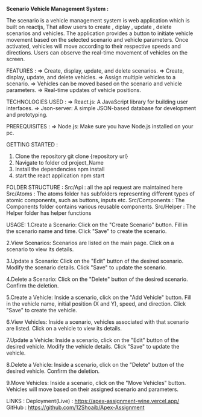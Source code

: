 **Scenario Vehicle Management System :**

The scenario is a vehicle management system is web application which is built on reactjs, That allow users to create , diplay , update , delete scenarios and vehicles. The application provides a button to initiate vehicle movement based on the selected scenario and vehicle parameters. Once activated, vehicles will move according to their respective speeds and directions. Users can observe the real-time movement of vehicles on the screen.

FEATURES : 
=> Create, display, update, and delete scenarios.
=> Create, display, update, and delete vehicles.
=> Assign multiple vehicles to a scenario.
=> Vehicles can be moved based on the scenario and vehicle parameters.
=> Real-time updates of vehicle positions.

TECHNOLOGIES USED :
=> React.js: A JavaScript library for building user interfaces.
=> Json-server: A simple JSON-based database for development and prototyping.

PREREQUISITES :
=> Node.js: Make sure you have Node.js installed on your pc.<br/>

GETTING STARTED :
1. Clone the repository git clone {repository url}
2. Navigate to folder cd project_Name
3. Install the dependencies npm install
4. start the react application npm start<br/>

FOLDER STRUCTURE :
Src/Api : all the api request are maintained here
Src/Atoms : The atoms folder has subfolders representing different types of atomic components, such as buttons, inputs etc.
Src/Components : The Components folder contains various reusable components.
Src/Helper : The Helper folder has helper functions<br/>

USAGE:
1.Create a Scenario:
Click on the "Create Scenario" button.
Fill in the scenario name and time.
Click "Save" to create the scenario.

2.View Scenarios:
Scenarios are listed on the main page.
Click on a scenario to view its details.

3.Update a Scenario:
Click on the "Edit" button of the desired scenario.
Modify the scenario details.
Click "Save" to update the scenario.

4.Delete a Scenario:
Click on the "Delete" button of the desired scenario.
Confirm the deletion.

5.Create a Vehicle:
Inside a scenario, click on the "Add Vehicle" button.
Fill in the vehicle name, initial position (X and Y), speed, and direction.
Click "Save" to create the vehicle.

6.View Vehicles:
Inside a scenario, vehicles associated with that scenario are listed.
Click on a vehicle to view its details.

7.Update a Vehicle:
Inside a scenario, click on the "Edit" button of the desired vehicle.
Modify the vehicle details.
Click "Save" to update the vehicle.

8.Delete a Vehicle:
Inside a scenario, click on the "Delete" button of the desired vehicle.
Confirm the deletion.

9.Move Vehicles:
Inside a scenario, click on the "Move Vehicles" button.
Vehicles will move based on their assigned scenario and parameters.
<br/>

LINKS :
Deployment(Live) : https://apex-assignment-wine.vercel.app/
GitHub : https://github.com/12Shoaib/Apex-Assignment
